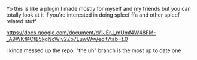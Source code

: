 Yo this is like a plugin I made mostly for myself and my friends but you can totally look at it if you're interested in doing spleef ffa and other spleef related stuff

https://docs.google.com/document/d/1JErJ_mUmf4W48FM-_A9WKfKCfB5kgNcWiv2Zb7LuwWw/edit?tab=t.0

i kinda messed up the repo, "the uh" branch is the most up to date one